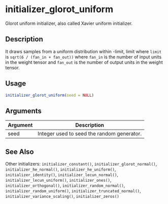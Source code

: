 # initializer_glorot_uniform


Glorot uniform initializer, also called Xavier uniform initializer.




## Description

It draws samples from a uniform distribution within -limit, limit
where ``limit`` is ``sqrt(6 / (fan_in + fan_out))``
where ``fan_in`` is the number of input units in the weight tensor
and ``fan_out`` is the number of output units in the weight tensor.





## Usage
```r
initializer_glorot_uniform(seed = NULL)
```




## Arguments


Argument      |Description
------------- |----------------
seed | Integer used to seed the random generator.







## See Also

Other initializers: 
`initializer_constant()`,
`initializer_glorot_normal()`,
`initializer_he_normal()`,
`initializer_he_uniform()`,
`initializer_identity()`,
`initializer_lecun_normal()`,
`initializer_lecun_uniform()`,
`initializer_ones()`,
`initializer_orthogonal()`,
`initializer_random_normal()`,
`initializer_random_uniform()`,
`initializer_truncated_normal()`,
`initializer_variance_scaling()`,
`initializer_zeros()`



